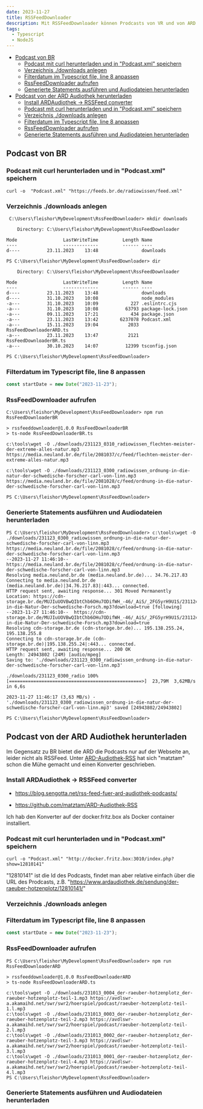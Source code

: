 ```yaml
---
date: 2023-11-27
title: RSSFeedDownloader
description: Mit RSSFeedDownloader können Prodcasts von VR und von ARD Audiothek heruntergeladen werden
tags:
  - Typescript
  - NodeJS
---
```


- [Podcast von BR](#podcast-von-br)
  - [Podcast mit curl herunterladen und in "Podcast.xml" speichern](#podcast-mit-curl-herunterladen-und-in-podcastxml-speichern)
  - [Verzeichnis ./downloads anlegen](#verzeichnis-downloads-anlegen)
  - [Filterdatum im Typescript file, line 8 anpassen](#filterdatum-im-typescript-file-line-8-anpassen)
  - [RssFeedDownloader aufrufen](#rssfeeddownloader-aufrufen)
  - [Generierte Statements ausführen und Audiodateien herunterladen](#generierte-statements-ausführen-und-audiodateien-herunterladen)
- [Podcast von der ARD Audiothek herunterladen](#podcast-von-der-ard-audiothek-herunterladen)
  - [Install ARDAudiothek -\> RSSFeed converter](#install-ardaudiothek---rssfeed-converter)
  - [Podcast mit curl herunterladen und in "Podcast.xml" speichern](#podcast-mit-curl-herunterladen-und-in-podcastxml-speichern-1)
  - [Verzeichnis ./downloads anlegen](#verzeichnis-downloads-anlegen-1)
  - [Filterdatum im Typescript file, line 8 anpassen](#filterdatum-im-typescript-file-line-8-anpassen-1)
  - [RssFeedDownloader aufrufen](#rssfeeddownloader-aufrufen-1)
  - [Generierte Statements ausführen und Audiodateien herunterladen](#generierte-statements-ausführen-und-audiodateien-herunterladen-1)

## Podcast von BR

### Podcast mit curl herunterladen und in "Podcast.xml" speichern

~~~
curl -o  "Podcast.xml" "https://feeds.br.de/radiowissen/feed.xml"
~~~

### Verzeichnis ./downloads anlegen

~~~
 C:\Users\fleishor\MyDevelopment\RssFeedDownloader> mkdir downloads

    Directory: C:\Users\fleishor\MyDevelopment\RssFeedDownloader

Mode                 LastWriteTime         Length Name
----                 -------------         ------ ----
d----          23.11.2023    13:48                downloads

PS C:\Users\fleishor\MyDevelopment\RssFeedDownloader> dir

    Directory: C:\Users\fleishor\MyDevelopment\RssFeedDownloader

Mode                 LastWriteTime         Length Name
----                 -------------         ------ ----
d----          23.11.2023    13:48                downloads
d----          31.10.2023    10:08                node_modules
-a---          31.10.2023    10:09            227 .eslintrc.cjs
-a---          31.10.2023    10:08          63793 package-lock.json
-a---          09.11.2023    17:21            434 package.json
-a---          23.11.2023    13:42        6237078 Podcast.xml
-a---          15.11.2023    19:04           2033 RssFeedDownloaderARD.ts
-a---          23.11.2023    13:47           2121 RssFeedDownloaderBR.ts
-a---          30.10.2023    14:07          12399 tsconfig.json

PS C:\Users\fleishor\MyDevelopment\RssFeedDownloader>
~~~

### Filterdatum im Typescript file, line 8 anpassen

~~~Typescript
const startDate = new Date("2023-11-23");
~~~

### RssFeedDownloader aufrufen

~~~
C:\Users\fleishor\MyDevelopment\RssFeedDownloader> npm run RssFeedDownloaderBR

> rssfeeddownloader@1.0.0 RssFeedDownloaderBR
> ts-node RssFeedDownloaderBR.ts

c:\tools\wget -O ./downloads/231123_0310_radiowissen_flechten-meister-der-extreme-alles-natur.mp3 https://media.neuland.br.de/file/2081037/c/feed/flechten-meister-der-extreme-alles-natur.mp3

c:\tools\wget -O ./downloads/231123_0300_radiowissen_ordnung-in-die-natur-der-schwedische-forscher-carl-von-linn.mp3 https://media.neuland.br.de/file/2081028/c/feed/ordnung-in-die-natur-der-schwedische-forscher-carl-von-linn.mp3

PS C:\Users\fleishor\MyDevelopment\RssFeedDownloader> 
~~~

### Generierte Statements ausführen und Audiodateien herunterladen

~~~
PS C:\Users\fleishor\MyDevelopment\RssFeedDownloader> c:\tools\wget -O ./downloads/231123_0300_radiowissen_ordnung-in-die-natur-der-schwedische-forscher-carl-von-linn.mp3 https://media.neuland.br.de/file/2081028/c/feed/ordnung-in-die-natur-der-schwedische-forscher-carl-von-linn.mp3
--2023-11-27 11:46:10--  https://media.neuland.br.de/file/2081028/c/feed/ordnung-in-die-natur-der-schwedische-forscher-carl-von-linn.mp3
Resolving media.neuland.br.de (media.neuland.br.de)... 34.76.217.83
Connecting to media.neuland.br.de (media.neuland.br.de)|34.76.217.83|:443... connected.
HTTP request sent, awaiting response... 301 Moved Permanently
Location: https://cdn-storage.br.de/MUJIuUOVBwQIbtChb6OHu7ODifWH_-46/_AiS/_2FG5yrH9U1S/231124_0905_radioWissen_Ordnung-in-die-Natur-Der-schwedische-Forsch.mp3?download=true [following]
--2023-11-27 11:46:10--  https://cdn-storage.br.de/MUJIuUOVBwQIbtChb6OHu7ODifWH_-46/_AiS/_2FG5yrH9U1S/231124_0905_radioWissen_Ordnung-in-die-Natur-Der-schwedische-Forsch.mp3?download=true
Resolving cdn-storage.br.de (cdn-storage.br.de)... 195.138.255.24, 195.138.255.8
Connecting to cdn-storage.br.de (cdn-storage.br.de)|195.138.255.24|:443... connected.
HTTP request sent, awaiting response... 200 OK
Length: 24943802 (24M) [audio/mpeg]
Saving to: './downloads/231123_0300_radiowissen_ordnung-in-die-natur-der-schwedische-forscher-carl-von-linn.mp3'

./downloads/231123_0300_radio 100%[=================================================>]  23,79M  3,62MB/s    in 6,6s

2023-11-27 11:46:17 (3,63 MB/s) - './downloads/231123_0300_radiowissen_ordnung-in-die-natur-der-schwedische-forscher-carl-von-linn.mp3' saved [24943802/24943802]

PS C:\Users\fleishor\MyDevelopment\RssFeedDownloader>
~~~

## Podcast von der ARD Audiothek herunterladen

Im Gegensatz zu BR bietet die ARD die Podcasts nur auf der Webseite an, leider nicht als RSSFeed. Unter [ARD-Audiothek-RSS](https://github.com/matztam/ARD-Audiothek-RSS) hat sich "matztam" schon die Mühe gemacht und einen Konverter geschrieben.

### Install ARDAudiothek -> RSSFeed converter

- <https://blog.sengotta.net/rss-feed-fuer-ard-audiothek-podcasts/>

- <https://github.com/matztam/ARD-Audiothek-RSS>

Ich hab den Konverter auf der docker.fritz.box als Docker container installiert.

### Podcast mit curl herunterladen und in "Podcast.xml" speichern

~~~
curl -o "Podcast.xml" "http://docker.fritz.box:3010/index.php?show=12810141"
~~~

"12810141" ist die Id des Podcasts, findet man aber relative einfach über die URL des Prodcasts, z.B. "<https://www.ardaudiothek.de/sendung/der-raeuber-hotzenplotz/12810141/>"

### Verzeichnis ./downloads anlegen

### Filterdatum im Typescript file, line 8 anpassen

~~~Typescript
const startDate = new Date("2023-11-23");
~~~

### RssFeedDownloader aufrufen

~~~
PS C:\Users\fleishor\MyDevelopment\RssFeedDownloader> npm run RssFeedDownloaderARD

> rssfeeddownloader@1.0.0 RssFeedDownloaderARD
> ts-node RssFeedDownloaderARD.ts

c:\tools\wget -O ./downloads/231013_0004_der-raeuber-hotzenplotz_der-raeuber-hotzenplotz-teil-1.mp3 https://avdlswr-a.akamaihd.net/swr/swr2/hoerspiel/podcast/raeuber-hotzenplotz-teil-1.l.mp3
c:\tools\wget -O ./downloads/231013_0003_der-raeuber-hotzenplotz_der-raeuber-hotzenplotz-teil-2.mp3 https://avdlswr-a.akamaihd.net/swr/swr2/hoerspiel/podcast/raeuber-hotzenplotz-teil-2.l.mp3 
c:\tools\wget -O ./downloads/231013_0002_der-raeuber-hotzenplotz_der-raeuber-hotzenplotz-teil-3.mp3 https://avdlswr-a.akamaihd.net/swr/swr2/hoerspiel/podcast/raeuber-hotzenplotz-teil-3.l.mp3 
c:\tools\wget -O ./downloads/231013_0001_der-raeuber-hotzenplotz_der-raeuber-hotzenplotz-teil-4.mp3 https://avdlswr-a.akamaihd.net/swr/swr2/hoerspiel/podcast/raeuber-hotzenplotz-teil-4.l.mp3 
PS C:\Users\fleishor\MyDevelopment\RssFeedDownloader> 
~~~

### Generierte Statements ausführen und Audiodateien herunterladen
